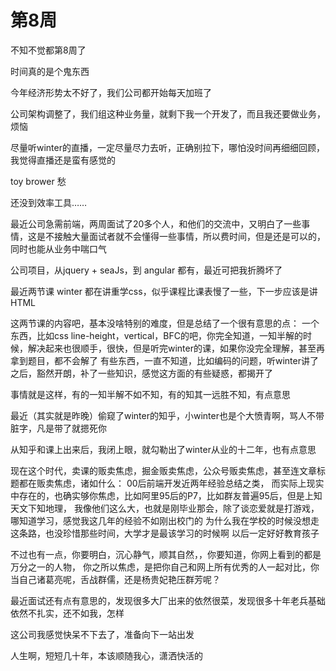 # 第8周

不知不觉都第8周了

时间真的是个鬼东西

今年经济形势太不好了，我们公司都开始每天加班了

公司架构调整了，我们组这种业务量，就剩下我一个开发了，而且我还要做业务，烦恼

尽量听winter的直播，一定尽量尽力去听，正确别拉下，哪怕没时间再细细回顾，我觉得直播还是蛮有感觉的

toy brower 愁

还没到效率工具……

最近公司急需前端，两周面试了20多个人，和他们的交流中，又明白了一些事情，这是不接触大量面试者就不会懂得一些事情，所以费时间，但是还是可以的，同时也能从业务中喘口气

公司项目，从jquery + seaJs，到 angular 都有，最近可把我折腾坏了

最近两节课 winter 都在讲重学css，似乎课程比课表慢了一些，下一步应该是讲 HTML

这两节课的内容吧，基本没啥特别的难度，但是总结了一个很有意思的点：
一个东西，比如css line-height，vertical，BFC的吧，你完全知道，一知半解的时候，解决起来也很顺手，很快，但是听完winter的课，如果你没完全理解，甚至再拿到题目，都不会解了
有些东西，一直不知道，比如编码的问题，听winter讲了之后，豁然开朗，补了一些知识，感觉这方面的有些疑惑，都揭开了

事情就是这样，有的一知半解不如不知，有的知其一远胜不知，有点意思

最近（其实就是昨晚）偷窥了winter的知乎，小winter也是个大愤青啊，骂人不带脏字，凡是带了就摁死你

从知乎和课上出来后，我闭上眼，就勾勒出了winter从业的十二年，也有点意思

现在这个时代，卖课的贩卖焦虑，掘金贩卖焦虑，公众号贩卖焦虑，甚至连文章标题都在贩卖焦虑，诸如什么：
00后前端开发近两年经验总结之类，
而实际上现实中存在的，也确实够你焦虑，比如阿里95后的P7，比如群友普遍95后，但是上知天文下知地理，
我像他们这么大，也就是刚毕业那会，除了谈恋爱就是打游戏，哪知道学习，感觉我这几年的经验不如刚出校门的
为什么我在学校的时候没想走这条路，也没珍惜那些时间，大学才是最该学习的时候啊
以后一定好好教育孩子

不过也有一点，你要明白，沉心静气，顺其自然，，你要知道，你网上看到的都是万分之一的人物，
你之所以焦虑，是把你自己和网上所有优秀的人一起对比，你当自己诸葛亮呢，舌战群儒，还是杨贵妃艳压群芳呢？

最近面试还有点有意思的，发现很多大厂出来的依然很菜，发现很多十年老兵基础依然不扎实，还不如我，怎样

这公司我感觉快呆不下去了，准备向下一站出发

人生啊，短短几十年，本该顺随我心，潇洒快活的   